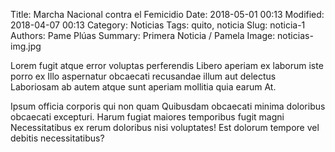 Title: Marcha Nacional contra el Femicidio
Date: 2018-05-01 00:13
Modified: 2018-04-07 00:13
Category: Noticias
Tags: quito, noticia
Slug: noticia-1
Authors: Pame Plúas
Summary: Primera Noticia / Pamela
Image: noticias-img.jpg

Lorem fugit atque error voluptas perferendis Libero aperiam ex laborum iste porro ex Illo aspernatur obcaecati recusandae illum aut delectus Laboriosam ab autem atque sunt aperiam mollitia quia earum At.

Ipsum officia corporis qui non quam Quibusdam obcaecati minima doloribus obcaecati excepturi. Harum fugiat maiores temporibus fugit magni Necessitatibus ex rerum doloribus nisi voluptates! Est dolorum tempore vel debitis necessitatibus?
